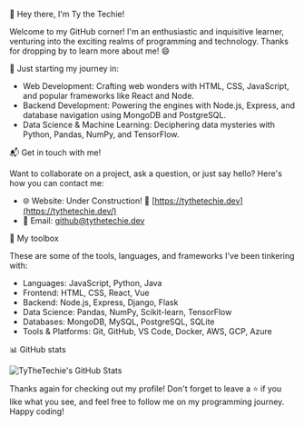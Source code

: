 👋 Hey there, I'm Ty the Techie!

Welcome to my GitHub corner! I'm an enthusiastic and inquisitive learner, venturing into the exciting realms of programming and technology. Thanks for dropping by to learn more about me! 😄

🚀 Just starting my journey in:

- Web Development: Crafting web wonders with HTML, CSS, JavaScript, and popular frameworks like React and Node.
- Backend Development: Powering the engines with Node.js, Express, and database navigation using MongoDB and PostgreSQL.
- Data Science & Machine Learning: Deciphering data mysteries with Python, Pandas, NumPy, and TensorFlow.

📬 Get in touch with me!

Want to collaborate on a project, ask a question, or just say hello? Here's how you can contact me:

- 🌐 Website: Under Construction! 🚧 [https://tythetechie.dev](https://tythetechie.dev/)
- 📧 Email: [github@tythetechie.dev](mailto:github@tythetechie.dev)

🔧 My toolbox

These are some of the tools, languages, and frameworks I've been tinkering with:

- Languages: JavaScript, Python, Java
- Frontend: HTML, CSS, React, Vue
- Backend: Node.js, Express, Django, Flask
- Data Science: Pandas, NumPy, Scikit-learn, TensorFlow
- Databases: MongoDB, MySQL, PostgreSQL, SQLite
- Tools & Platforms: Git, GitHub, VS Code, Docker, AWS, GCP, Azure

📊 GitHub stats

![TyTheTechie's GitHub Stats](https://github-readme-stats.vercel.app/api?username=TyTheTechie&show_icons=true&theme=vue-dark&bg_color=30,e96443,904e95&title_color=fff&text_color=fff&icon_color=79ff97&border_radius=15&border_color=79ff97&custom_title=TyTheTechie%27s%20GitHub%20Stats)

Thanks again for checking out my profile! Don't forget to leave a ⭐ if you like what you see, and feel free to follow me on my programming journey. Happy coding!
